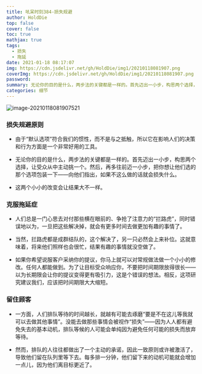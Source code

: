 ```yaml
---
title: 吼呆时刻384-损失规避
author: HoldDie
top: false
cover: false
toc: true
mathjax: true
tags:
  - 损失
  - 拖延
date: 2021-01-18 08:17:07
img: https://cdn.jsdelivr.net/gh/HoldDie/img1/20210118081907.png
coverImg: https://cdn.jsdelivr.net/gh/HoldDie/img1/20210118081907.png
password:
summary: 无论你的目的是什么，两步法的关键都是一样的。首先迈出一小步，构思两个选择，让受众从中主动挑一个。
categories: 细节
---
```


![image-20210118081907521](https://cdn.jsdelivr.net/gh/HoldDie/img1/20210118081907.png)

### 损失规避原则

- 由于“默认选项”符合我们的惯性，而不是与之抵触，所以它在影响人们的决策和行为方面是一个非常好用的工具。

- 无论你的目的是什么，两步法的关键都是一样的。首先迈出一小步，构思两个选择，让受众从中主动挑一个。然后，再多往前迈一小步，把你想让他们选的那个选项包装一下——向他们指出，如果不这么做的话就会损失什么。

- 这两个小小的改变会让结果大不一样。

### 克服拖延症

- 人们总是一门心思去对付那些横在眼前的、争抢了注意力的“拦路虎”，同时错误地以为，一旦把这些解决掉，就会有更多时间去做更加有趣的事情了。

- 当然，拦路虎都是成群结队的，这个解决了，另一只必然会上来补位。这就意味着，将来他们照样也会很忙，结果有趣的事情就没空做了。

- 如果你希望说服客户采纳你的提议，你马上就可以对常规做法做一个小小的修改。任何人都能做到。为了让目标受众响应你，不要把时间期限放得很长——以为长期限会让你的提议变得更有吸引力，这是个错误的想法。相反，这项研究建议我们，应该把时间期限大大缩短。

### 留住顾客

- 一方面，人们排队等待的时间越长，就越有可能去琢磨“要是不在这儿等我就可以去做其他事情”。没能去做那些事情会被视作“损失”——因为人人都有避免失去的基本动机，排队等候的人可能会单纯因为避免任何可能的损失而放弃等待。

- 然而，排队的人往往都做出了一个主动的承诺，因此一致原则或许被激活了，导致他们留在队列里等下去。每多排一分钟，他们留下来的动机可能就会增加一点儿，因为他们离目标更近了。